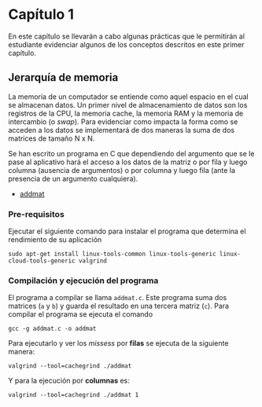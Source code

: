 # Capítulo 1

En este capítulo se llevarán a cabo algunas prácticas que le permitirán al estudiante evidenciar algunos de los conceptos descritos en este primer capítulo.

## Jerarquía de memoria

La memoría de un computador se entiende como aquel espacio en el cual se almacenan datos.
Un primer nivel de almacenamiento de datos son los registros de la CPU, la memoria cache, la memoria RAM y la memoria de intercambio (o *swap*).
Para evidenciar como impacta la forma como se acceden a los datos se implementará de dos maneras la suma de dos matrices de tamaño N x N.

Se han escrito un programa en C que dependiendo del argumento que se le pase al aplicativo hará el acceso a los datos de la matriz o por fila y luego columna (ausencia de argumentos) o por columna y luego fila (ante la presencia de un argumento cualquiera).

* [addmat](cap01/addmat.c)

### Pre-requisitos

Ejecutar el siguiente comando para instalar el programa que determina el rendimiento de su aplicación 

```
sudo apt-get install linux-tools-common linux-tools-generic linux-cloud-tools-generic valgrind
```

### Compilación y ejecución del programa

El programa a compilar se llama `addmat.c`.
Este programa suma dos matrices (`a` y `b`) y guarda el resultado en una tercera matriz (`c`).
Para compilar el programa se ejecuta el comando

```
gcc -g addmat.c -o addmat
```

Para ejecutarlo y ver los *missess* por **filas** se ejecuta de la siguiente manera:

```
valgrind --tool=cachegrind ./addmat 
```

Y para la ejecución por **columnas** es:

```
valgrind --tool=cachegrind ./addmat 1
```
